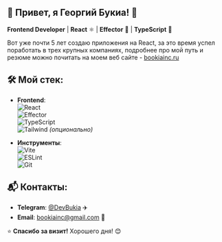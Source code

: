 ## 🚀 Привет, я Георгий Букиа! 👋  

**Frontend Developer** | **React** ⚛️ | **Effector** 🧠 | **TypeScript** 📘  

Вот уже почти 5 лет создаю приложения на React, за это время успел поработать в трех крупных компаниях,
подробнее про мой путь и резюме можно почитать на моем веб сайте - [bookiainc.ru](https://bookiainc.ru/)


## 🛠️ Мой стек:  
- **Frontend**:  
  ![React](https://img.shields.io/badge/-React-61DAFB?logo=react&logoColor=white)  
  ![Effector](https://img.shields.io/badge/-Effector-6D83F2?logo=effector&logoColor=white)  
  ![TypeScript](https://img.shields.io/badge/-TypeScript-3178C6?logo=typescript&logoColor=white)  
  ![Tailwind](https://img.shields.io/badge/-Tailwind-06B6D4?logo=tailwindcss&logoColor=white) *(опционально)*  

- **Инструменты**:  
  ![Vite](https://img.shields.io/badge/-Vite-646CFF?logo=vite&logoColor=white)  
  ![ESLint](https://img.shields.io/badge/-ESLint-4B32C3?logo=eslint&logoColor=white)  
  ![Git](https://img.shields.io/badge/-Git-F05032?logo=git&logoColor=white)  



## 📬 Контакты:  
- **Telegram**: [@DevBukia](https://t.me/DevBukia) ✈️  
- **Email**: bookiainc@gmail.com 📧  





⭐ **Спасибо за визит!** Хорошего дня! 😊  
